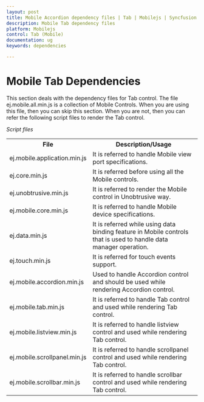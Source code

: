 ```yaml
---
layout: post
title: Mobile Accordion dependency files | Tab | Mobilejs | Syncfusion
description: Mobile Tab dependency files
platform: Mobilejs
control: Tab (Mobile)
documentation: ug
keywords: dependencies

---
```


# Mobile Tab Dependencies

This section deals with the dependency files for Tab control. The file ej.mobile.all.min.js is a collection of Mobile Controls. When you are using this file, then you can skip this section. When you are not, then you can refer the following script files to render the Tab control.

_Script files_

<table>
<tr>
<th>
File</th><th>
Description/Usage</th></tr>
<tr>
<td>
ej.mobile.application.min.js</td><td>
It is referred to handle Mobile view port specifications.</td></tr>
<tr>
<td>
ej.core.min.js</td><td>
It is referred before using all the Mobile controls.</td></tr>
<tr>
<td>
ej.unobtrusive.min.js</td><td>
It is referred to render the Mobile control in Unobtrusive way.</td></tr>
<tr>
<td>
ej.mobile.core.min.js</td><td>
It is referred to handle Mobile device specifications.</td></tr>
<tr>
<td>
ej.data.min.js</td><td>
It is referred while using data binding feature in Mobile controls that is used to handle data manager operation.</td></tr>
<tr>
<td>
ej.touch.min.js</td><td>
It is referred for touch events support.</td></tr>
<tr>
<td>
ej.mobile.accordion.min.js</td><td>
Used to handle Accordion control and should be used while rendering Accordion control.</td></tr>
<tr>
<td>
ej.mobile.tab.min.js</td><td>
It is referred to handle Tab control and used while rendering Tab control.</td></tr>
<tr>
<td>
ej.mobile.listview.min.js</td><td>
It is referred to handle listview control and used while rendering Tab control.</td></tr>
<tr>
<td>
ej.mobile.scrollpanel.min.js</td><td>
It is referred to handle scrollpanel control and used while rendering Tab control.</td></tr>
<td>
ej.mobile.scrollbar.min.js</td><td>
It is referred to handle scrollbar control and used while rendering Tab control.</td></tr>
</table>